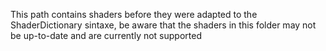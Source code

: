This path contains shaders before they were adapted to the ShaderDictionary sintaxe, be aware that the shaders in this folder may not be up-to-date and are currently not supported